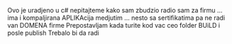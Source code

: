 Ovo je uradjeno u c# nepitajteme kako sam zbudzio
radio sam za firmu ... ima i kompaljirana APLIKAcija
medjutim ... nesto sa sertifikatima pa ne radi van DOMENA firme
Prepostavljam kada turite kod vac ceo folder BUiLD i posle publish Trebalo bi da radi 
